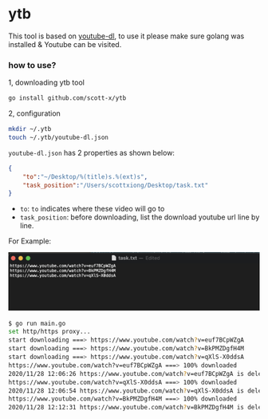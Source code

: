 # ytb

This tool is based on [youtube-dl](https://github.com/ytdl-org/youtube-dl), to use it please make sure golang was installed & Youtube can be visited.


### how to use?

1, downloading ytb tool

```bash
go install github.com/scott-x/ytb
```

2, configuration

```bash
mkdir ~/.ytb
touch ~/.ytb/youtube-dl.json
```

`youtube-dl.json` has 2 properties as shown below:

```json
{
	"to":"~/Desktop/%(title)s.%(ext)s",
	"task_position":"/Users/scottxiong/Desktop/task.txt"
}
```

- `to`: `to` indicates where these video will go to 
- `task_position`: before downloading, list the download youtube url line by line.


For Example:

![](./task.png)

```bash
$ go run main.go
set http/https proxy...
start downloading ===> https://www.youtube.com/watch?v=euf7BCpWZgA
start downloading ===> https://www.youtube.com/watch?v=BkPMZDgfH4M
start downloading ===> https://www.youtube.com/watch?v=qXlS-X0ddsA
https://www.youtube.com/watch?v=euf7BCpWZgA ===> 100% downloaded
2020/11/28 12:06:26 https://www.youtube.com/watch?v=euf7BCpWZgA is deleted from /Users/scottxiong/Desktop/task.txt
https://www.youtube.com/watch?v=qXlS-X0ddsA ===> 100% downloaded
2020/11/28 12:06:54 https://www.youtube.com/watch?v=qXlS-X0ddsA is deleted from /Users/scottxiong/Desktop/task.txt
https://www.youtube.com/watch?v=BkPMZDgfH4M ===> 100% downloaded
2020/11/28 12:12:31 https://www.youtube.com/watch?v=BkPMZDgfH4M is deleted from /Users/scottxiong/Desktop/task.txt
```
